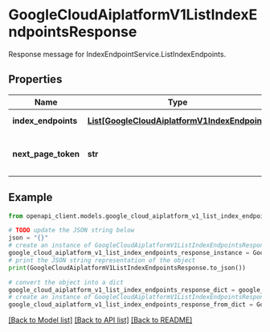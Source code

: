 # GoogleCloudAiplatformV1ListIndexEndpointsResponse

Response message for IndexEndpointService.ListIndexEndpoints.

## Properties

Name | Type | Description | Notes
------------ | ------------- | ------------- | -------------
**index_endpoints** | [**List[GoogleCloudAiplatformV1IndexEndpoint]**](GoogleCloudAiplatformV1IndexEndpoint.md) | List of IndexEndpoints in the requested page. | [optional] 
**next_page_token** | **str** | A token to retrieve next page of results. Pass to ListIndexEndpointsRequest.page_token to obtain that page. | [optional] 

## Example

```python
from openapi_client.models.google_cloud_aiplatform_v1_list_index_endpoints_response import GoogleCloudAiplatformV1ListIndexEndpointsResponse

# TODO update the JSON string below
json = "{}"
# create an instance of GoogleCloudAiplatformV1ListIndexEndpointsResponse from a JSON string
google_cloud_aiplatform_v1_list_index_endpoints_response_instance = GoogleCloudAiplatformV1ListIndexEndpointsResponse.from_json(json)
# print the JSON string representation of the object
print(GoogleCloudAiplatformV1ListIndexEndpointsResponse.to_json())

# convert the object into a dict
google_cloud_aiplatform_v1_list_index_endpoints_response_dict = google_cloud_aiplatform_v1_list_index_endpoints_response_instance.to_dict()
# create an instance of GoogleCloudAiplatformV1ListIndexEndpointsResponse from a dict
google_cloud_aiplatform_v1_list_index_endpoints_response_from_dict = GoogleCloudAiplatformV1ListIndexEndpointsResponse.from_dict(google_cloud_aiplatform_v1_list_index_endpoints_response_dict)
```
[[Back to Model list]](../README.md#documentation-for-models) [[Back to API list]](../README.md#documentation-for-api-endpoints) [[Back to README]](../README.md)


